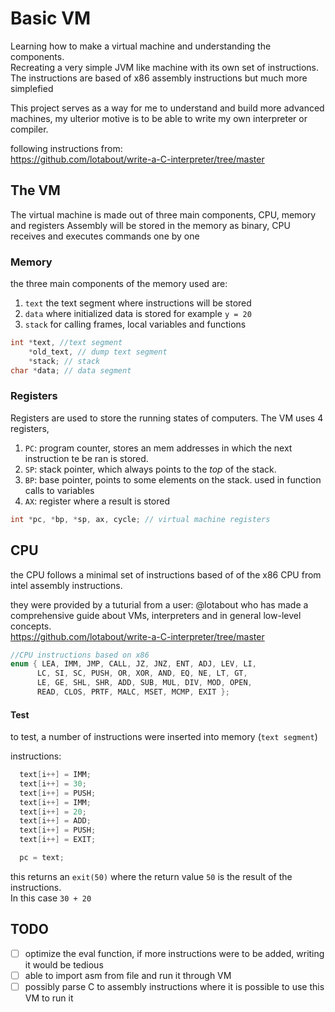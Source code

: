# Basic VM

Learning how to make a virtual machine and understanding the components.  <br>
Recreating a very simple JVM like machine with its own set of instructions.
The instructions are based of x86 assembly instructions but much more simplefied

This project serves as a way for me to understand and build more advanced machines,
my ulterior motive is to be able to write my own interpreter or compiler.


following instructions from:  <br>
https://github.com/lotabout/write-a-C-interpreter/tree/master

## The VM
The virtual machine is made out of three main components, CPU, memory and registers
Assembly will be stored in the memory as binary, CPU receives and executes commands one by one 


### Memory

the three main components of the memory used are:
1. `text` the text segment where instructions will be stored
2. `data` where initialized data is stored for example `y = 20`
3. `stack` for calling frames, local variables and functions

```c
int *text, //text segment
    *old_text, // dump text segment
    *stack; // stack
char *data; // data segment
```


### Registers
Registers are used to store the running states of computers.
The VM uses 4 registers,

1. `PC`: program counter, stores an mem addresses in which the next instruction te be ran is stored.
2. `SP`: stack pointer, which always points to the *top* of the stack.
3. `BP`: base pointer, points to some elements on the stack. used in function calls to variables
4. `AX`: register where a result is stored

```c
int *pc, *bp, *sp, ax, cycle; // virtual machine registers
```

## CPU

the CPU follows a minimal set of instructions based of of the x86 CPU from intel assembly instructions. 

they were provided by a tuturial from a user: @lotabout who has made a comprehensive guide about VMs, interpreters and in general low-level concepts. <br>
https://github.com/lotabout/write-a-C-interpreter/tree/master

 ```c
 //CPU instructions based on x86 
enum { LEA, IMM, JMP, CALL, JZ, JNZ, ENT, ADJ, LEV, LI, 
       LC, SI, SC, PUSH, OR, XOR, AND, EQ, NE, LT, GT,
       LE, GE, SHL, SHR, ADD, SUB, MUL, DIV, MOD, OPEN,
       READ, CLOS, PRTF, MALC, MSET, MCMP, EXIT };
```


#### Test

to test, a number of instructions were inserted into memory (`text segment`)

instructions:
```c
  text[i++] = IMM;
  text[i++] = 30;
  text[i++] = PUSH;
  text[i++] = IMM;
  text[i++] = 20;
  text[i++] = ADD;
  text[i++] = PUSH;
  text[i++] = EXIT;

  pc = text;
  ```
  
  this returns an `exit(50)` where the return value `50` is the result of the instructions. <br>
  In this case `30 + 20`




## TODO
- [ ] optimize the eval function, if more instructions were to be added, writing it would be tedious
- [ ] able to import asm from file and run it through VM
- [ ] possibly parse C to assembly instructions where it is possible to use this VM to run it
